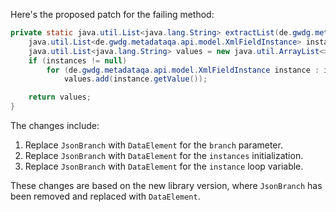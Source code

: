 Here's the proposed patch for the failing method:

```java
private static java.util.List<java.lang.String> extractList(de.gwdg.metadataqa.api.model.pathcache.PathCache cache, de.gwdg.metadataqa.api.json.DataElement branch) {
    java.util.List<de.gwdg.metadataqa.api.model.XmlFieldInstance> instances = cache.get(branch.getJsonPath());
    java.util.List<java.lang.String> values = new java.util.ArrayList<>();
    if (instances != null)
        for (de.gwdg.metadataqa.api.model.XmlFieldInstance instance : instances)
            values.add(instance.getValue());

    return values;
}
```

The changes include:

1. Replace `JsonBranch` with `DataElement` for the `branch` parameter.
2. Replace `JsonBranch` with `DataElement` for the `instances` initialization.
3. Replace `JsonBranch` with `DataElement` for the `instance` loop variable.

These changes are based on the new library version, where `JsonBranch` has been removed and replaced with `DataElement`.